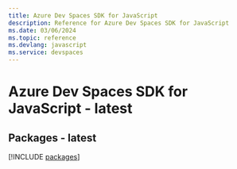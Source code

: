 ```yaml
---
title: Azure Dev Spaces SDK for JavaScript
description: Reference for Azure Dev Spaces SDK for JavaScript
ms.date: 03/06/2024
ms.topic: reference
ms.devlang: javascript
ms.service: devspaces
---
```

# Azure Dev Spaces SDK for JavaScript - latest
## Packages - latest
[!INCLUDE [packages](dev-spaces-index.md)]